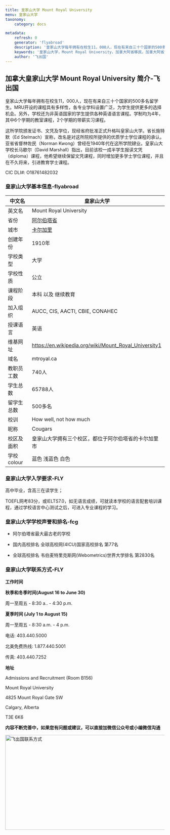 ```yaml
---
title: 皇家山大学 Mount Royal University
menu: 皇家山大学
taxonomy:
    category: docs

metadata:
    refresh: 0
    generator: 'flyabroad'
    description: '皇家山大学每年拥有在校生11，000人，现在有来自三十个国家的500多名留学生。MRU开设的课程具有多样性，各专业学科设置广泛，为学生提供更多的选择机会。另外，学校还为非英语国家的学生提供各种英语语言课程。学制均为4年，其中6个学期的教室课程，2个学期的带薪实习课程。这所学院颁发证书、文凭及学位，现经省府批准正式升格叫皇家山大学。省长施特默（Ed Stelmach）宣称，改名是对这所院校所提供的优质学士学位课程的承认。亚省省督林佐民（Norman Kwong）曾经在1940年代在这所学院肄业。皇家山大学校长马歇尔（David Marshall）指出，目前该校一成半学生报读文凭（diploma）课程，他希望继续保留文凭课程，同时增加更多学士学位课程，并且在不久将来，引进教育学士课程。'
    keywords: '皇家山大学，Mount Royal University，加拿大阿省移民，加拿大阿省大学'
    author: '飞出国'
---
```


## 加拿大皇家山大学 Mount Royal University 简介-飞出国

皇家山大学每年拥有在校生11，000人，现在有来自三十个国家的500多名留学生。MRU开设的课程具有多样性，各专业学科设置广泛，为学生提供更多的选择机会。另外，学校还为非英语国家的学生提供各种英语语言课程。学制均为4年，其中6个学期的教室课程，2个学期的带薪实习课程。

这所学院颁发证书、文凭及学位，现经省府批准正式升格叫皇家山大学。省长施特默（Ed Stelmach）宣称，改名是对这所院校所提供的优质学士学位课程的承认。亚省省督林佐民（Norman Kwong）曾经在1940年代在这所学院肄业。皇家山大学校长马歇尔（David Marshall）指出，目前该校一成半学生报读文凭（diploma）课程，他希望继续保留文凭课程，同时增加更多学士学位课程，并且在不久将来，引进教育学士课程。

CIC DLI#: O18761482032

### 皇家山大学基本信息-flyabroad

中文名 | 皇家山大学
----|------
英文名 | Mount Royal University
省份 | [阿尔伯塔省]
城市 | [卡尔加里]
创建年份 | 1910年
学校类型 | 大学
学校性质 | 公立
课程阶段 | 本科 以及 继续教育
加入组织 | AUCC, CIS, AACTI, CBIE, CONAHEC
授课语言 | 英语
维基网址 | https://en.wikipedia.org/wiki/Mount_Royal_University1
域名 | mtroyal.ca | 
教职员工数 | 740人
学生总数 | 65788人
留学生总数 | 500多名
校训 | How well, not how much
昵称 | Cougars
校区及面积 | 皇家山大学拥有三个校区，都位于阿尔伯塔省的卡尔加里市
学校colour | 蓝色 浅蓝色 白色

### 皇家山大学入学要求-FLY

高中毕业，含高三在读学生；

TOEFL网考83分，或IELTS7.0，如无语言成绩，可就读本学校的语言配套培训课程，通过学校语言中心测试之后，可进入专业课程的学习。

### 皇家山大学学校声誉和排名-fcg

* 阿尔伯塔省最大最古老的学校

* 国内高校排名 全球高校网(4ICU)国家高校排名 第77名

* 全球高校排名 韦伯麦特里克斯网(Webometrics)世界大学排名 第2830名

### 皇家山大学联系方式-FLY

**工作时间**

**秋季和冬季时间(August 16 to June 30)**

周一至周五 - 8:30 a.. - 4:30 p.m.

**夏季时间 (July 1 to August 15)**

周一至周五 - 8:30 a.m. - 4 p.m.

电话: 403.440.5000

北美免费热线: 1.877.440.5001

传真: 403.440.7252

**地址**

Admissions and Recruitment (Room B156)

Mount Royal University

4825 Mount Royal Gate SW

Calgary, Alberta

T3E 6K6

**内容不断完善中，如果您有问题或建议，可以直接加微信公众号或小编微信沟通**

<img src="http://wx1.sinaimg.cn/mw1024/892c310fly1fgkvndf1s9j20p008d0v3.jpg" width = "900" height = "300" alt="飞出国联系方式" align=center />

[阿尔伯塔省]:/ca/ab/Alberta
[Alberta]:/ca/ab
[埃德蒙顿]:/ca/ab/Edmonton
[Edmonton]:/ca/ab/Edmonton
[卡尔加里]:/ca/ab/Calgary
[Calgary]:/ca/ab/Calgary